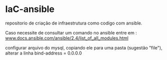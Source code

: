 # IaC-ansible
repositorio de criação de infraestrutura como codigo com ansible.

Caso necessite de consultar um comando no ansible entre em :
www.docs.ansible.com/ansible/2.4/list_of_all_modules.html

configurar arquivo do mysql, copiando ele para uma pasta (sugestão "file"), alterar a linha bind-address = 0.0.0.0

